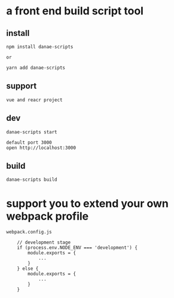 # a front end build script tool

## install

    npm install danae-scripts

    or

    yarn add danae-scripts

## support

    vue and reacr project

## dev

    danae-scripts start

    default port 3000
    open http://localhost:3000

## build

    danae-scripts build

# support you to extend your own webpack profile


    webpack.config.js

        // development stage
        if (process.env.NODE_ENV === 'development') {
            module.exports = {
                ...
            }
        } else {
            module.exports = {
                ...
            }
        }
